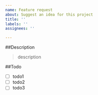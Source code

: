 ```yaml
---
name: Feature request
about: Suggest an idea for this project
title: ''
labels: ''
assignees: ''

---
```


##Description

>description

##Todo
- [ ] todo1
- [ ] todo2
- [ ] todo3
